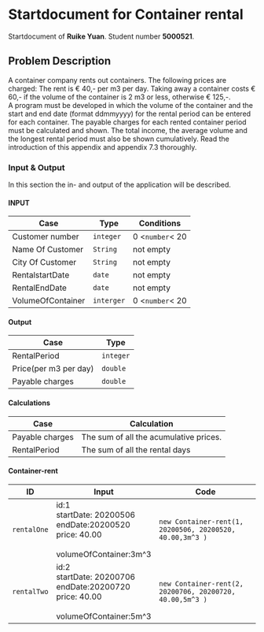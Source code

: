 # Startdocument for Container rental

Startdocument of **Ruike Yuan**. Student number **5000521**.

## Problem Description
A container company rents out containers. The following prices are charged: 
The rent is € 40,- per m3 per day. Taking away a container costs € 60,- if the  volume of the container is 2 m3 or less, otherwise € 125,-.  
 A program must be developed in which the volume of the container and the 
start and end date (format ddmmyyyy) for the rental period can be entered for 
each container. The payable charges for each rented container period must be 
calculated and shown. The total income, the average volume and the longest 
rental period must also be shown cumulatively.    Read the introduction of this appendix and appendix 7.3 thoroughly.  

### Input & Output

In this section the in- and output of the application will be described.

#### INPUT
      
|Case|Type|Conditions|
|----|----|----------|
|Customer number|`integer`|0 <`number`< 20|
|Name Of Customer|`String` |not empty|
|City Of Customer|`String` |not empty|
|RentalstartDate|`date`|not empty|
|RentalEndDate|`date`|not empty|
|VolumeOfContainer|`interger`|0 <`number`< 20|


#### Output

|Case|Type|
|----|----|
|RentalPeriod|`integer`|
|Price(per m3 per day)|`double`|
|Payable charges|`double`|

#### Calculations

| Case              | Calculation                        |
| ----------------- | ---------------------------------- |
| Payable charges | The sum of all the acumulative prices. |
| RentalPeriod | The sum of all the rental days |

#### Container-rent                

| ID            | Input                             | Code                              |
| ------------- | --------------------------------- | --------------------------------- |
| `rentalOne` | id:1 <br/>startDate: 20200506<br />endDate:20200520<br />price: 40.00<br/><br/>volumeOfContainer:3m^3 | `new Container-rent(1, 20200506, 20200520, 40.00,3m^3 )` |
| `rentalTwo` | id:2 <br/>startDate: 20200706<br />endDate:20200720<br />price: 40.00<br/><br/>volumeOfContainer:5m^3 | `new Container-rent(2, 20200706, 20200720, 40.00,5m^3 )` |
